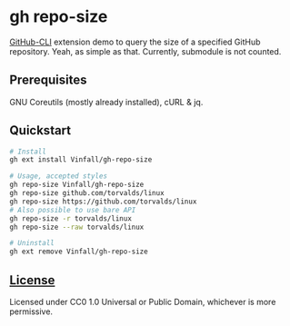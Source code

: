 # gh repo-size

[GitHub-CLI](https://github.com/cli/cli) extension demo to query the size of a specified GitHub repository.
Yeah, as simple as that.
Currently, submodule is not counted.

## Prerequisites

GNU Coreutils (mostly already installed), cURL & jq.

## Quickstart

```sh
# Install
gh ext install Vinfall/gh-repo-size

# Usage, accepted styles
gh repo-size Vinfall/gh-repo-size
gh repo-size github.com/torvalds/linux
gh repo-size https://github.com/torvalds/linux
# Also possible to use bare API
gh repo-size -r torvalds/linux
gh repo-size --raw torvalds/linux

# Uninstall
gh ext remove Vinfall/gh-repo-size
```

## [License](/COPYING)

Licensed under CC0 1.0 Universal or Public Domain, whichever is more permissive.
